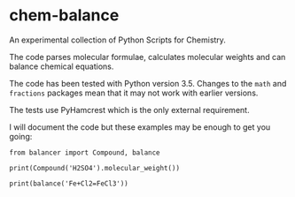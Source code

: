 # chem-balance

An experimental collection of Python Scripts for Chemistry.

The code parses molecular formulae, calculates molecular weights
and can balance chemical equations.

The code has been tested with Python version 3.5. 
Changes to the `math` and `fractions` packages
mean that it may not work with earlier versions.

The tests use PyHamcrest which is the only external requirement.

I will document the code but these examples may be enough to get you going:

    from balancer import Compound, balance 
    
    print(Compound('H2SO4').molecular_weight())
    
    print(balance('Fe+Cl2=FeCl3'))
